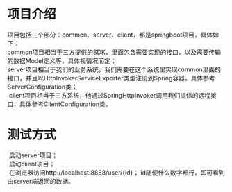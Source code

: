 # 项目介绍
  项目包括三个部分：common、server、client，都是springboot项目，具体如下：  
  common项目相当于三方提供的SDK，里面包含需要实现的接口，以及需要传输的数据Model定义等，具体视情况而定；  
  server项目相当于我们的业务系统，我们需要在这个系统里实现common里面的接口，并且以HttpInvokerServiceExporter类型注册到Spring容器，具体参考ServerConfiguration类；  
  client项目相当于三方系统，他通过SpringHttpInvoker调用我们提供的远程接口，具体参考ClientConfiguration类。  
# 测试方式
  启动server项目；  
  启动client项目；  
  在浏览器访问http://localhost:8888/user/{id}； id随便什么数字都行，即可看到由server端返回的数据。
